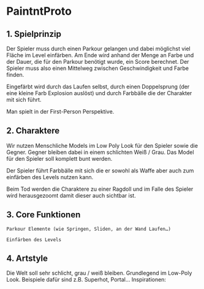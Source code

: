 # PaintntProto

## 1. Spielprinzip

Der Spieler muss durch einen Parkour gelangen und dabei möglichst viel Fläche im Level einfärben. Am Ende wird anhand der Menge an Farbe und der Dauer, die für den Parkour benötigt wurde, ein Score berechnet. Der Spieler muss also einen Mittelweg zwischen Geschwindigkeit und Farbe finden.

Eingefärbt wird durch das Laufen selbst, durch einen Doppelsprung (der eine kleine Farb Explosion auslöst) und durch Farbbälle die der Charakter mit sich führt. 

Man spielt in der First-Person Perspektive.

## 2. Charaktere

Wir nutzen Menschliche Models im Low Poly Look für den Spieler sowie die Gegner. Gegner bleiben dabei in einem schlichten Weiß / Grau. Das Model für den Spieler soll komplett bunt werden.

Der Spieler führt Farbbälle mit sich die er sowohl als Waffe aber auch zum einfärben des Levels nutzen kann. 

Beim Tod werden die Charaktere zu einer Ragdoll und im Falle des Spieler wird herausgezoomt damit dieser auch sichtbar ist.  
## 3. Core Funktionen

    Parkour Elemente (wie Springen, Sliden, an der Wand Laufen…)

    Einfärben des Levels

## 4. Artstyle

Die Welt soll sehr schlicht, grau / weiß bleiben. Grundlegend im Low-Poly Look. Beispiele dafür sind z.B. Superhot, Portal…
Inspirationen:

